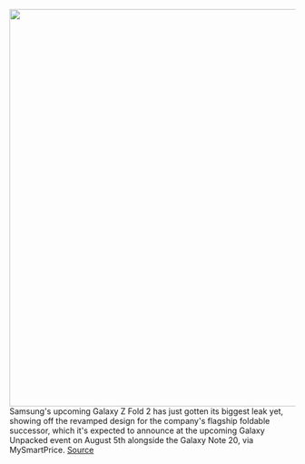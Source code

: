 <img src='https://cdn.vox-cdn.com/uploads/chorus_asset/file/11490453/a-01.0.png' width='700px' /><br/>
Samsung's upcoming Galaxy Z Fold 2 has just gotten its biggest leak yet, showing off the revamped design for the company's flagship foldable successor, which it's expected to announce at the upcoming Galaxy Unpacked event on August 5th alongside the Galaxy Note 20, via MySmartPrice.
<a href='https://www.theverge.com/circuitbreaker/2020/7/29/21346801/samsung-galaxy-z-fold-2-leak-cameras-external-display-size'> Source <a/>